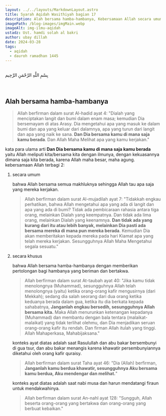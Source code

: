 ```yaml
---
layout: ../../layouts/MarkdownLayout.astro
title: Syarah Aqidah Wasithiyah bagian 17
description: Alah bersama hamba-hambanya, Kebersamaan Allah secara umum & khusus
imagePath: /blog-images/imgMain.webp
imageAlt: img-ilmu-aqidah
ustadz: Ust. hamdi solah al bakri
author: ubay dillah
date: 2024-03-28
tags:
  - aqidah
  - dauroh ramadhan 1445
---
```


<br>
<div class="font-arab-v1 font-bold text-4xl text-center"> بِسْمِ اللَّهِ الرَّحْمَنِ الرَّحِيم</div>
<br><br>

## Alah bersama hamba-hambanya

> Allah berfirman dalam surat Al-hadid ayat 4: "Dialah yang menciptakan langit dan bumi dalam enam masa; kemudian Dia bersemayam di atas Arasy. Dia mengetahui apa yang masuk ke dalam bumi dan apa yang keluar dari dalamnya, apa yang turun dari langit dan apa yang naik ke sana. **Dan Dia bersama kamu di mana saja kamu berada**. Dan Allah Maha Melihat apa yang kamu kerjakan."

kata para ulama arti **Dan Dia bersama kamu di mana saja kamu berada** yaitu Allah meliputi kita/bersama kita dengan ilmunya, dengan kekuasannya dimana saja kita berada, karena Allah maha besar, maha agung.
<br>
kebersamaan Allah terbagi 2:

1. secara umum

   bahwa Allah bersama semua makhluknya sehingga Allah tau apa saja yang mereka kerjakan.

   > Allah berfirman dalam surat Al-mujadilah ayat 7: "Tidakkah engkau perhatikan, bahwa Allah mengetahui apa yang ada di langit dan apa yang ada di bumi? Tidak ada pembicaraan rahasia antara tiga orang, melainkan Dialah yang keempatnya. Dan tidak ada lima orang, melainkan Dialah yang keenamnya. **Dan tidak ada yang kurang dari itu atau lebih banyak, melainkan Dia pasti ada bersama mereka di mana pun mereka berada**. Kemudian Dia akan memberitakan kepada mereka pada hari Kiamat apa yang telah mereka kerjakan. Sesungguhnya Allah Maha Mengetahui segala sesuatu."

2. secara khusus

   bahwa Allah bersama hamba-hambanya dengan memberikan pertolongan bagi hambanya yang beriman dan bertakwa.

   > Allah berfirman dalam surat At-taubah ayat 40: "Jika kamu tidak menolongnya (Muhammad), sesungguhnya Allah telah menolongnya (yaitu) ketika orang-orang kafir mengusirnya (dari Mekkah); sedang dia salah seorang dari dua orang ketika keduanya berada dalam gua, ketika itu dia berkata kepada sahabatnya, **Janganlah engkau bersedih, sesungguhnya Allah bersama kita.** Maka Allah menurunkan ketenangan kepadanya (Muhammad) dan membantu dengan bala tentara (malaikat-malaikat) yang tidak terlihat olehmu, dan Dia menjadikan seruan orang-orang kafir itu rendah. Dan firman Allah itulah yang tinggi. Allah Mahaperkasa, Mahabijaksana."

   konteks ayat diatas adalah saat Rasulullah dan abu bakar bersembunyi di gua tsur, dan abu bakar menangis karena khawatir persembunyiannya diketahui oleh orang kafir quraisy. <br>

   > Allah berfirman dalam surat Taha ayat 46: "Dia (Allah) berfirman, **Janganlah kamu berdua khawatir, sesungguhnya Aku bersama kamu berdua, Aku mendengar dan melihat.**"

   konteks ayat diatas adalah saat nabi musa dan harun mendatangi firaun untuk mendakwahinya. <br>

   > Allah berfirman dalam surat An-nahl ayat 128: "Sungguh, Allah beserta orang-orang yang bertakwa dan orang-orang yang berbuat kebaikan."
